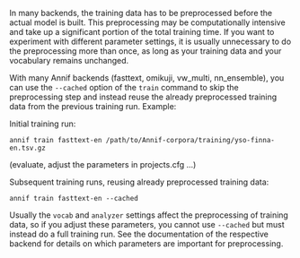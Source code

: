 In many backends, the training data has to be preprocessed before the actual model is built. This preprocessing may be computationally intensive and take up a significant portion of the total training time. If you want to experiment with different parameter settings, it is usually unnecessary to do the preprocessing more than once, as long as your training data and your vocabulary remains unchanged. 

With many Annif backends (fasttext, omikuji, vw_multi, nn_ensemble), you can use the `--cached` option of the `train` command to skip the preprocessing step and instead reuse the already preprocessed training data from the previous training run. Example:

Initial training run:

    annif train fasttext-en /path/to/Annif-corpora/training/yso-finna-en.tsv.gz

(evaluate, adjust the parameters in projects.cfg ...)

Subsequent training runs, reusing already preprocessed training data:

    annif train fasttext-en --cached

Usually the `vocab` and `analyzer` settings affect the preprocessing of training data, so if you adjust these parameters, you cannot use `--cached` but must instead do a full training run. See the documentation of the respective backend for details on which parameters are important for preprocessing.
